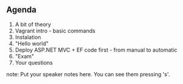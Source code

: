 ##  Agenda

1. A bit of theory
2. Vagrant intro - basic commands
3. Instalation
4. "Hello world"
5. Deploy ASP.NET MVC + EF code first - from manual to automatic
6. "Exam"
7. Your questions

note:
    Put your speaker notes here.
    You can see them pressing 's'.
